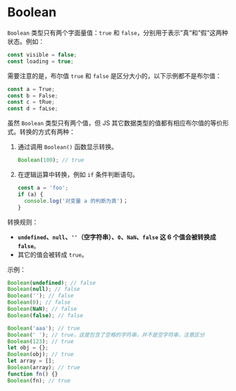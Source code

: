 # Boolean

`Boolean` 类型只有两个字面量值：`true` 和 `false`，分别用于表示”真“和”假“这两种状态。例如：

```javascript
const visible = false;
const loading = true;
```

需要注意的是，布尔值 `true` 和 `false` 是区分大小的，以下示例都不是布尔值：

```javascript
const a = True;
const b = False;
const c = tRue;
const d = faLse;
```

虽然 `Boolean` 类型只有两个值，但 JS 其它数据类型的值都有相应布尔值的等价形式。转换的方式有两种：

1. 通过调用 `Boolean()` 函数显示转换。

   ```javascript
   Boolean(100); // true
   ```

2. 在逻辑运算中转换，例如 `if` 条件判断语句。

   ```javascript
   const a = 'foo';
   if (a) {
     console.log('对变量 a 的判断为真')；
   }
   ```

转换规则：

- **`undefined`、`null`、`''`（空字符串）、`0`、`NaN`、`false` 这 6 个值会被转换成 `false`**。
- 其它的值会被转成 `true`。

示例：

```javascript
Boolean(undefined); // false
Boolean(null); // false
Boolean(''); // false
Boolean(0); // false
Boolean(NaN); // false
Boolean(false); // false

Boolean('aaa'); // true
Boolean(' '); // true，这是包含了空格的字符串，并不是空字符串，注意区分
Boolean(123); // true
let obj = {};
Boolean(obj); // true
let array = [];
Boolean(array); // true
function fn() {}
Boolean(fn); // true
```
